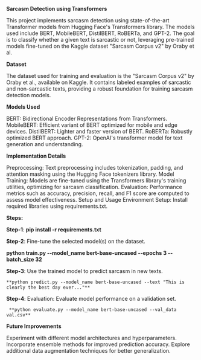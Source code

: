 **Sarcasm Detection using Transformers**

This project implements sarcasm detection using state-of-the-art Transformer models from Hugging Face's Transformers library. The models used include BERT, MobileBERT, DistilBERT, RoBERTa, and GPT-2. The goal is to classify whether a given text is sarcastic or not, leveraging pre-trained models fine-tuned on the Kaggle dataset "Sarcasm Corpus v2" by Oraby et al.

**Dataset**

The dataset used for training and evaluation is the "Sarcasm Corpus v2" by Oraby et al., available on Kaggle. It contains labeled examples of sarcastic and non-sarcastic texts, providing a robust foundation for training sarcasm detection models.

**Models Used**

BERT: Bidirectional Encoder Representations from Transformers.
MobileBERT: Efficient variant of BERT optimized for mobile and edge devices.
DistilBERT: Lighter and faster version of BERT.
RoBERTa: Robustly optimized BERT approach.
GPT-2: OpenAI's transformer model for text generation and understanding.

**Implementation Details**

Preprocessing: Text preprocessing includes tokenization, padding, and attention masking using the Hugging Face tokenizers library.
Model Training: Models are fine-tuned using the Transformers library's training utilities, optimizing for sarcasm classification.
Evaluation: Performance metrics such as accuracy, precision, recall, and F1 score are computed to assess model effectiveness.
Setup and Usage
Environment Setup: Install required libraries using requirements.txt.

**Steps:**

**Step-1**: **pip install -r requirements.txt**

**Step-2**: Fine-tune the selected model(s) on the dataset.

   **python train.py --model_name bert-base-uncased --epochs 3 --batch_size 32**
   
**Step-3**: Use the trained model to predict sarcasm in new texts.

    **python predict.py --model_name bert-base-uncased --text "This is clearly the best day ever..."**
    
**Step-4**: Evaluation: Evaluate model performance on a validation set.

     **python evaluate.py --model_name bert-base-uncased --val_data val.csv**

**Future Improvements**

Experiment with different model architectures and hyperparameters.
Incorporate ensemble methods for improved prediction accuracy.
Explore additional data augmentation techniques for better generalization.
